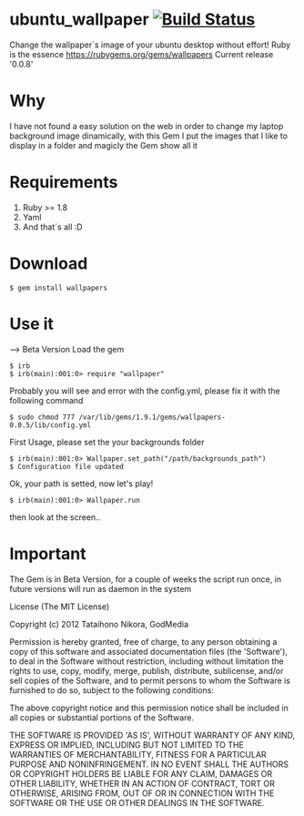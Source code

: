 ubuntu_wallpaper  [![Build Status](https://secure.travis-ci.org/rderoldan1/ubuntu_wallpaper.png)](http://secure.travis-ci.org/rderoldan1/ubuntu_wallpaper)
================
Change the wallpaper´s image of your ubuntu desktop without effort!
Ruby is the essence
https://rubygems.org/gems/wallpapers
Current release '0.0.8'

Why
=====
I have not found a easy solution on the web in order to change my laptop background image dinamically, with this Gem I put the
images that I like to display in a folder and magicly the Gem show all it

Requirements
===========
1. Ruby >= 1.8
2. Yaml
3. And that´s all :D

Download
========
    $ gem install wallpapers

Use it
======
--> Beta Version
Load the gem

    $ irb
    $ irb(main):001:0> require "wallpaper"

Probably you will see and error with the config.yml, please fix it with the following command

    $ sudo chmod 777 /var/lib/gems/1.9.1/gems/wallpapers-0.0.5/lib/config.yml

First Usage, please set the your backgrounds folder

    $ irb(main):001:0> Wallpaper.set_path("/path/backgrounds_path")
    $ Configuration file updated

Ok, your path is setted, now let's play!

    $ irb(main):001:0> Wallpaper.run

then look at the screen..

**Important**
=============
The Gem is in Beta Version, for a couple of weeks the script run once, in future versions will run as daemon in the system

License
(The MIT License)

Copyright (c) 2012 Tataihono Nikora, GodMedia

Permission is hereby granted, free of charge, to any person obtaining a copy of this software and associated
documentation files (the 'Software'), to deal in the Software without restriction, including without limitation the
rights to use, copy, modify, merge, publish, distribute, sublicense, and/or sell copies of the Software, and to permit
 persons to whom the Software is furnished to do so, subject to the following conditions:

The above copyright notice and this permission notice shall be included in all copies or substantial portions of the
 Software.

THE SOFTWARE IS PROVIDED 'AS IS', WITHOUT WARRANTY OF ANY KIND, EXPRESS OR IMPLIED, INCLUDING BUT NOT LIMITED TO THE WARRANTIES OF MERCHANTABILITY, FITNESS FOR A PARTICULAR PURPOSE AND NONINFRINGEMENT. IN NO EVENT SHALL THE AUTHORS OR COPYRIGHT HOLDERS BE LIABLE FOR ANY CLAIM, DAMAGES OR OTHER LIABILITY, WHETHER IN AN ACTION OF CONTRACT, TORT OR OTHERWISE, ARISING FROM, OUT OF OR IN CONNECTION WITH THE SOFTWARE OR THE USE OR OTHER DEALINGS IN THE SOFTWARE.